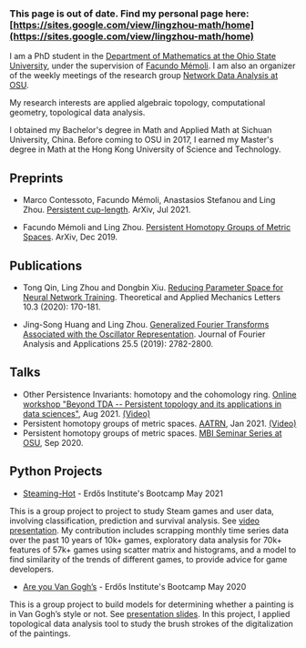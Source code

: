### This page is out of date. Find my personal page here: [https://sites.google.com/view/lingzhou-math/home](https://sites.google.com/view/lingzhou-math/home)



I am a PhD student in the [Department of Mathematics at the Ohio State University](https://math.osu.edu/), under the supervision of [Facundo Mémoli](https://people.math.osu.edu/memolitechera.1/index.html). I am also an organizer of the weekly meetings of the research group [Network Data Analysis at OSU](https://ndag.github.io/index.html).

My research interests are applied algebraic topology, computational geometry, topological data analysis.

I obtained my Bachelor's degree in Math and Applied Math at Sichuan University, China. Before coming to OSU in 2017, I earned my Master's degree in Math at the Hong Kong University of Science and Technology.

## Preprints

- Marco Contessoto, Facundo Mémoli, Anastasios Stefanou and Ling Zhou. [Persistent cup-length](https://arxiv.org/abs/2107.01553). ArXiv, Jul 2021. 

- Facundo Mémoli and Ling Zhou. [Persistent Homotopy Groups of Metric Spaces](https://arxiv.org/abs/1912.12399). ArXiv, Dec 2019. 

## Publications

- Tong Qin, Ling Zhou and Dongbin Xiu. [Reducing Parameter Space for Neural Network Training](https://www.sciencedirect.com/science/article/pii/S2095034920300301). Theoretical and Applied Mechanics Letters 10.3 (2020): 170-181.

- Jing-Song Huang and Ling Zhou. [Generalized Fourier Transforms Associated with the Oscillator Representation](https://link.springer.com/article/10.1007/s00041-019-09682-0). Journal of Fourier Analysis and Applications 25.5 (2019): 2782-2800.


## Talks

- Other Persistence Invariants: homotopy and the cohomology ring. [Online workshop "Beyond TDA -- Persistent topology and its applications in data sciences"](https://personal.ntu.edu.sg/XIAKELIN/TDAconf.html), Aug 2021. [(Video)](https://www.youtube.com/watch?v=T3SMuKf8ueo)
- Persistent homotopy groups of metric spaces. [AATRN](https://tgda.osu.edu/atmcs2020/atmcs-2020-talks-hosted-by-the-aatn/), Jan 2021. [(Video)](https://www.youtube.com/watch?v=Pbnm45IutT8&t=250s)
- Persistent homotopy groups of metric spaces. [MBI Seminar Series at OSU](https://mbi.osu.edu/events/mbi-seminar-series-ling-zhou), Sep 2020.


## Python Projects

- [Steaming-Hot](https://github.com/steaming-hot) - Erdős Institute's Bootcamp May 2021

This is a group project to project to study Steam games and user data, involving classification, prediction and survival analysis. See [video presentation](https://drive.google.com/file/d/1pZIWsMBdvSpq5cdf2xH-lJJJgrjKoztv/view).
My contribution includes scrapping monthly time series data over the past 10 years of 10k+ games, exploratory data analysis for 70k+ features of 57k+ games using scatter matrix and histograms, and
a model to find similarity of the trends of different games, to provide advice for game developers.

- [Are you Van Gogh’s](https://github.com/francis2martinez/BootCampProject2020) - Erdős Institute's Bootcamp May 2020

This is a group project to build models for determining whether a painting is in Van Gogh’s style or not. See [presentation slides](https://docs.google.com/presentation/d/11L6OxCQGkGJyTAa-eNjrDz0ml1L8SGbakbviW9XhUVI/present?slide=id.p). In this project, I applied topological data analysis tool to study the brush strokes of the digitalization of the paintings.
